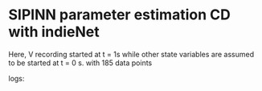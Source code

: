 # SIPINN parameter estimation CD with indieNet
Here, V recording started at t = 1s while other state variables are assumed
to be started at t = 0 s. with 185 data points

logs:



